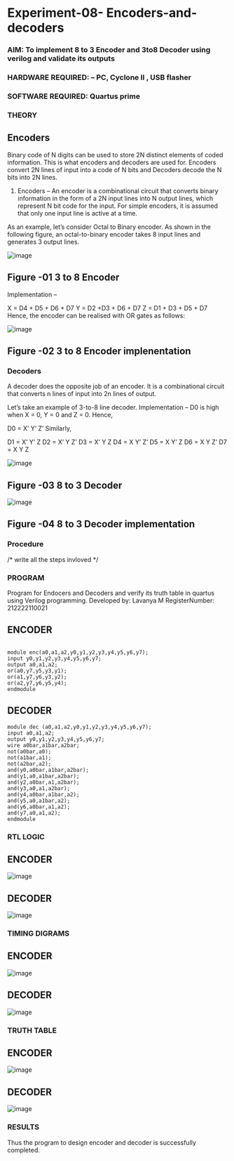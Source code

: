 # Experiment-08- Encoders-and-decoders 
### AIM: To implement 8 to 3 Encoder and  3to8 Decoder using verilog and validate its outputs
### HARDWARE REQUIRED:  – PC, Cyclone II , USB flasher
### SOFTWARE REQUIRED:   Quartus prime
### THEORY 

## Encoders
Binary code of N digits can be used to store 2N distinct elements of coded information. This is what encoders and decoders are used for. Encoders convert 2N lines of input into a code of N bits and Decoders decode the N bits into 2N lines.

1. Encoders –
An encoder is a combinational circuit that converts binary information in the form of a 2N input lines into N output lines, which represent N bit code for the input. For simple encoders, it is assumed that only one input line is active at a time.

As an example, let’s consider Octal to Binary encoder. As shown in the following figure, an octal-to-binary encoder takes 8 input lines and generates 3 output lines.

![image](https://user-images.githubusercontent.com/36288975/171543588-bc0746df-a173-4b35-989e-5fb7d385fe8a.png)
## Figure -01 3 to 8 Encoder 


Implementation –

X = D4 + D5 + D6 + D7
Y = D2 +D3 + D6 + D7
Z = D1 + D3 + D5 + D7 
Hence, the encoder can be realised with OR gates as follows:


![image](https://user-images.githubusercontent.com/36288975/171543740-68403b82-aa93-4c98-9343-f32b14885a2e.png)
## Figure -02 3 to 8 Encoder implenentation 

 ### Decoders 
A decoder does the opposite job of an encoder. It is a combinational circuit that converts n lines of input into 2n lines of output.

Let’s take an example of 3-to-8 line decoder.
Implementation –
D0 is high when X = 0, Y = 0 and Z = 0. Hence,

D0 = X’ Y’ Z’ 
Similarly,

D1 = X’ Y’ Z
D2 = X’ Y Z’
D3 = X’ Y Z
D4 = X Y’ Z’
D5 = X Y’ Z
D6 = X Y Z’
D7 = X Y Z 


![image](https://user-images.githubusercontent.com/36288975/171543978-ee2d0671-2846-40a1-8705-507fd6287a49.png)
## Figure -03 8 to 3 Decoder 



![image](https://user-images.githubusercontent.com/36288975/171543866-5a6eace6-8683-49d7-9c4f-a7cb30ec3035.png)
## Figure -04 8 to 3 Decoder implementation 

### Procedure
/* write all the steps invloved */



### PROGRAM 
Program for Endocers and Decoders  and verify its truth table in quartus using Verilog programming.
Developed by: Lavanya M
RegisterNumber:  212222110021

## ENCODER
```

module enc(a0,a1,a2,y0,y1,y2,y3,y4,y5,y6,y7);
input y0,y1,y2,y3,y4,y5,y6,y7;
output a0,a1,a2;
or(a0,y7,y5,y3,y1);
or(a1,y7,y6,y3,y2);
or(a2,y7,y6,y5,y4);
endmodule
```

## DECODER
```
module dec (a0,a1,a2,y0,y1,y2,y3,y4,y5,y6,y7);
input a0,a1,a2;
output y0,y1,y2,y3,y4,y5,y6,y7;
wire a0bar,a1bar,a2bar;
not(a0bar,a0);
not(a1bar,a1);
not(a2bar,a2);
and(y0,a0bar,a1bar,a2bar);
and(y1,a0,a1bar,a2bar);
and(y2,a0bar,a1,a2bar);
and(y3,a0,a1,a2bar);
and(y4,a0bar,a1bar,a2);
and(y5,a0,a1bar,a2);
and(y6,a0bar,a1,a2);
and(y7,a0,a1,a2);
endmodule

```




### RTL LOGIC  
## ENCODER
![image](https://github.com/LavanyaMuraleedharan/Experiment-08-Encoders-and-decoders-/assets/120103862/10181a24-1fb8-43f4-8f36-bed064bb9116)

## DECODER
![image](https://github.com/LavanyaMuraleedharan/Experiment-08-Encoders-and-decoders-/assets/120103862/8c3e95da-a194-4d64-9b95-6cbfe9bb9556)








### TIMING DIGRAMS  

## ENCODER
![image](https://github.com/LavanyaMuraleedharan/Experiment-08-Encoders-and-decoders-/assets/120103862/c92ede8f-963a-4a1a-9365-d2c298471711)

## DECODER
![image](https://github.com/LavanyaMuraleedharan/Experiment-08-Encoders-and-decoders-/assets/120103862/2d9815cb-11fd-471b-a3d0-6473e9dd5133)




### TRUTH TABLE 

## ENCODER
![image](https://github.com/LavanyaMuraleedharan/Experiment-08-Encoders-and-decoders-/assets/120103862/1f2dd6d7-40ea-4044-a181-434f6052c325)


## DECODER
![image](https://github.com/LavanyaMuraleedharan/Experiment-08-Encoders-and-decoders-/assets/120103862/b3a4a3d6-5785-479c-af24-78e9247de7a2)





### RESULTS 
Thus the program to design encoder and decoder is successfully completed.
